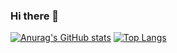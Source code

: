 ### Hi there 👋

[![Anurag's GitHub stats](https://github-readme-stats.vercel.app/api?username=Leonardocasarotto)](https://github.com/anuraghazra/github-readme-stats) [![Top Langs](https://github-readme-stats.vercel.app/api/top-langs/?username=anuraghazra)](https://github.com/anuraghazra/github-readme-stats)
